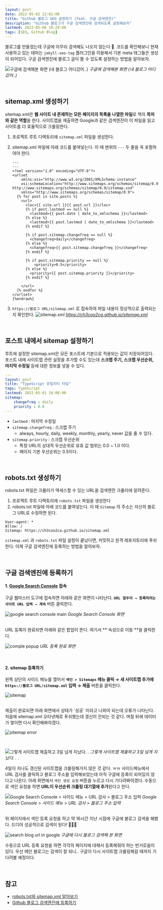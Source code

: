 ```yaml
---
layout: post
date: 2022-05-02 12:01:00
title: "Github 블로그 SEO 설정하기 (feat. 구글 검색엔진)"
description: "Github 블로그가 구글 검색엔진에 검색되도록 설정해보자"
lastmod: 2022-05-06 19:29:00
tags: [SEO, Github Blog]
---
```


블로그를 만들었는데 구글에 아무리 검색해도 나오지 않는다 🤔.  코드를 확인해보니 현재 사용하고 있는 테마는 `jekyll-seo-tag` 플러그인을 이용해서 기본 meta 태그들은 생성이 되어있다. 구글 검색엔진에 블로그 글이 뜰 수 있도록 설정하는 방법을 알아보자. 

![구글에 검색해본 화면 (내 블로그 어디갔어..)](https://user-images.githubusercontent.com/38097442/166134241-60016bc1-2547-4f12-bc8d-0191d90318ba.png)
_구글에 검색해본 화면 (내 블로그 어디갔어..)_

<br>

## sitemap.xml 생성하기

sitemap.xml은 **웹 사이트 내 존재하는 모든 페이지의 목록을 나열한 파일**로 책의 **목차와 같은 역할**을 한다. 사이트맵을 제출하면 Google과 같은 검색엔진이 이 파일을 읽고 사이트를 더 효율적으로 크롤링한다. 

1. 프로젝트 루트 디렉토리에 `sitemap.xml` 파일을 생성한다. 
2. sitemap.xml 파일에 아래 코드를 붙여넣는다. 이 때 맨위의 `---` 두 줄을 꼭 포함하여야 한다. 
    
    ```{%raw%}
    ---
    ---
    <?xml version="1.0" encoding="UTF-8"?>
    <urlset 
        xmlns:xsi="http://www.w3.org/2001/XMLSchema-instance" 
        xsi:schemaLocation="http://www.sitemaps.org/schemas/sitemap/0.9 http://www.sitemaps.org/schemas/sitemap/0.9/sitemap.xsd" 
        xmlns="http://www.sitemaps.org/schemas/sitemap/0.9">
      {% for post in site.posts %}
        <url>
          <loc>{{ site.url }}{{ post.url }}</loc>
          {% if post.lastmod == null %}
            <lastmod>{{ post.date | date_to_xmlschema }}</lastmod>
          {% else %}
            <lastmod>{{ post.lastmod | date_to_xmlschema }}</lastmod>
          {% endif %}
    
          {% if post.sitemap.changefreq == null %}
            <changefreq>daily</changefreq>
          {% else %}
            <changefreq>{{ post.sitemap.changefreq }}</changefreq>
          {% endif %}
    
          {% if post.sitemap.priority == null %}
              <priority>0.5</priority>
          {% else %}
            <priority>{{ post.sitemap.priority }}</priority>
          {% endif %}
    
        </url>
      {% endfor %}
    </urlset>
    {%endraw%}
    ```
    
3. `https://블로그 URL/sitemap.xml` 로 접속하여 파일 내용이 정상적으로 출력되는지 확인한다.
![sitemap.xml](https://user-images.githubusercontent.com/38097442/166186114-cca9af2d-d3ae-46f6-9a9d-c73408126a68.png)
_https://ch3coo2ca.github.io/sitemap.xml_

<br>

## 포스트 내에서 sitemap 설정하기

루트에 설정한 sitemap.xml은 모든 포스트에 기본으로 적용되는 값이 지정되어있다. 
포스트 내에 사이트맵 관련 설정을 추가할 수도 있는데 **스크랩 주기, 스크랩 우선순위, 마지막 수정일** 등에 대한 정보를 넣을 수 있다. 

```yaml
---
layout: post
title: "TypeScript 유틸리티 타입"
tags: TypeScript
lastmod: 2022-05-01 16:00:00
sitemap: 
    changefreq : daily
    priority : 0.8
---
```

- `lastmod` : 마지막 수정일
- `sitemap.changefreq` : 스크랩 주기
    - always, hourly, daily, weekly, monthly, yearly, never 값을 줄 수 있다.
- `sitemap.priority` : 스크랩 우선순위
    - 특정 URL의 상대적 우선순위로 유효 값 범위는 0.0 ~ 1.0 이다.
    - 페이지 기본 우선순위는 0.5이다.

<br>

## robots.txt 생성하기

robots.txt 파일은 크롤러가 액세스할 수 있는 URL을 검색엔진 크롤러에 알려준다. 

1. 프로젝트 루트 디렉토리에 `robots.txt` 파일을 생성한다
2. robots.txt 파일에 아래 코드를 붙여넣는다. 이 때 `Sitemap` 의 주소는 자신의 블로그 URL로 수정하면 된다. 

```
User-agent: *
Allow: /
Sitemap: https://ch3coo2ca.github.io/sitemap.xml
```


`sitemap.xml` 과 `robots.txt` 파일 설정이 끝났다면, 커밋하고 원격 레포지토리에 푸쉬한다.
이제 구글 검색엔진에 등록하는 방법을 알아보자.

<br>

## 구글 검색엔진에 등록하기

#### 1. [Google Search Console](https://search.google.com/search-console/welcome?hl=ko&utm_source=wmx&utm_medium=deprecation-pane&utm_content=home) 접속

구글 웹마스터 도구에 접속하면 아래와 같은 화면이 나타난다. **`URL 접두어 → 등록하려는 사이트 URL 입력 → 계속`** 버튼 클릭한다. 

![google search console main](https://user-images.githubusercontent.com/38097442/166135127-991781ac-a2f7-44e8-a8e6-fbd2b7cae622.png)
_Google Search Console 화면_
    
<br>
URL 등록이 완료되면 아래와 같은 팝업이 뜬다. 여기서 **`속성으로 이동`**을 클릭한다.

![comple popup](https://user-images.githubusercontent.com/38097442/166135067-596aaba3-a4af-40f4-a493-ca44be81bf0d.png)
_URL 등록 완료 화면_

<br>

#### 2. sitemap 등록하기

왼쪽 상단의 사이드 메뉴를 열어서 **`색인 > Sitemaps` 메뉴 클릭 → 새 사이트맵 추가에 `https://블로그 URL/sitemap.xml` 입력 → 제출** 버튼을 클릭한다. 

![sitemap](https://user-images.githubusercontent.com/38097442/166135071-e06df541-c3bc-423d-8419-d0f9eac278f0.png)

<br>
제출이 완료되면 아래 화면에서 상태가 `성공` 이라고 나와야 되는데 오류가 나타난다. 처음에 sitemap.xml 오타낸채로 푸쉬했는데 갱신이 안되는 것 같다. 며칠 뒤에 데이터가 쌓이면 다시 확인해봐야겠다.

![sitemap error](https://user-images.githubusercontent.com/38097442/166136144-ab08d7c9-184e-4777-a7d9-a637e6563b3d.png)

<br>

![그렇게 사이트맵 제출하고 3일 넘게 지났다. . ](https://user-images.githubusercontent.com/38097442/167114166-7566e97d-0f5f-4854-ab58-976d3b294bf4.png)
_그렇게 사이트맵 제출하고 3일 넘게 지났다. . ._

4일이 지나도 갱신된 사이트맵을 크롤링해가지 않은 것 같다. ㅠㅠ 사이드메뉴에서 URL 검사를 클릭하고 블로그 주소를 입력해보았는데 아직 구글에 등록이 되어있지 않다고 나온다.  아래 화면에서 `색인 생성 요청` 버튼을 누르고 다시 기다려봐야겠다. 수동으로 색인 요청을 하면 **URL이 우선순위 크롤링 대기열에 추가**된다고 한다. 

![Google Search Console > 사이드 메뉴 > URL 검사 > 블로그 주소 입력](https://user-images.githubusercontent.com/38097442/167114181-2708935e-a7d0-45a6-a381-c7e615378a6c.png)
_Google Search Console > 사이드 메뉴 > URL 검사 > 블로그 주소 입력_

<br>
위 페이지에서 색인 등록 요청을 하고 약 16시간 지난 시점에 구글에 블로그 검색을 해봤다. 드디어 성공적으로 검색이 된다! 🎉🎉🎉

![search blog url in google](https://user-images.githubusercontent.com/38097442/167114200-fef0b704-3af4-4378-b6c7-52515a5068f7.png)
_구글에 다시 블로그 검색해 본 화면_

수동으로 URL 등록 요청을 하면 각각의 페이지에 대해서 등록해줘야 하는 번거로움이 있다. 우선 메인 블로그는 검색이 잘 되니.. 구글이 다시 사이트맵 크롤링해갈 때까지 기다려볼 예정이다.

<br>

## 참고
- [robots.txt와 sitemap.xml 알아보기](https://www.twinword.co.kr/blog/basic-technical-seo/)
- [Github 블로그 검색엔진에 등록하기](https://yenarue.github.io/tip/2020/04/30/Search-SEO/)